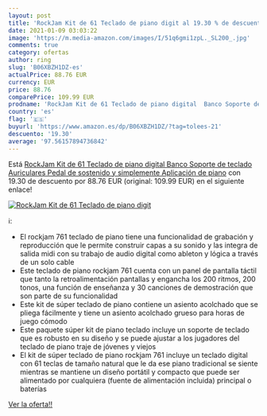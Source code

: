 ```yaml
---
layout: post
title: 'RockJam Kit de 61 Teclado de piano digit al 19.30 % de descuento'
date: 2021-01-09 03:03:22
image: 'https://m.media-amazon.com/images/I/51q6gmi1zpL._SL200_.jpg'
comments: true
category: ofertas
author: ring
slug: 'B06XBZH1DZ-es'
actualPrice: 88.76 EUR
currency: EUR
price: 88.76
comparePrice: 109.99 EUR
prodname: 'RockJam Kit de 61 Teclado de piano digital  Banco Soporte de teclado  Auriculares  Pedal de sostenido y simplemente Aplicación de piano'
country: 'es'
flag: '🇪🇸'
buyurl: 'https://www.amazon.es/dp/B06XBZH1DZ/?tag=tolees-21'
descuento: '19.30'
average: '97.56157894736842'
---
```


Está [RockJam Kit de 61 Teclado de piano digital  Banco Soporte de teclado  Auriculares  Pedal de sostenido y simplemente Aplicación de piano](https://www.amazon.es/dp/B06XBZH1DZ/?tag=tolees-21) con 19.30 de descuento por 88.76 EUR (original: 109.99 EUR) en el siguiente enlace!

[![RockJam Kit de 61 Teclado de piano digit](https://m.media-amazon.com/images/I/51q6gmi1zpL._SL200_.jpg)](https://www.amazon.es/dp/B06XBZH1DZ/?tag=tolees-21)

ℹ️:

- El rockjam 761 teclado de piano tiene una funcionalidad de grabación y reproducción que le permite construir capas a su sonido y las integra de salida midi con su trabajo de audio digital como ableton y lógica a través de un solo cable
- Este teclado de piano rockjam 761 cuenta con un panel de pantalla táctil que tanto la retroalimentación pantallas y engancha los 200 ritmos, 200 tonos, una función de enseñanza y 30 canciones de demostración que son parte de su funcionalidad
- Este kit de súper teclado de piano contiene un asiento acolchado que se pliega fácilmente y tiene un asiento acolchado grueso para horas de juego cómodo
- Este paquete súper kit de piano teclado incluye un soporte de teclado que es robusto en su diseño y se puede ajustar a los jugadores del teclado de piano traje de jóvenes y viejos
- El kit de súper teclado de piano rockjam 761 incluye un teclado digital con 61 teclas de tamaño natural que le da ese piano tradicional se siente mientras se mantiene un diseño portátil y compacto que puede ser alimentado por cualquiera (fuente de alimentación incluida) principal o baterías

[Ver la oferta!!](https://www.amazon.es/dp/B06XBZH1DZ/?tag=tolees-21)
